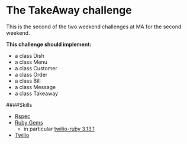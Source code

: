 # The TakeAway challenge #

This is the second of the two weekend challenges at MA for the second weekend.

**This challenge should implement:**
- a class Dish
- a class Menu
- a class Customer
- a class Order
- a class Bill
- a class Message
- a class Takeaway


####Skills
- [Rspec](https://github.com/rspec/rspec)
- [Ruby Gems](https://rubygems.org)
	- in particular [twilio-ruby 3.13.1](https://rubygems.org/gems/twilio-ruby)
- [Twilio](https://www.twilio.com/)
